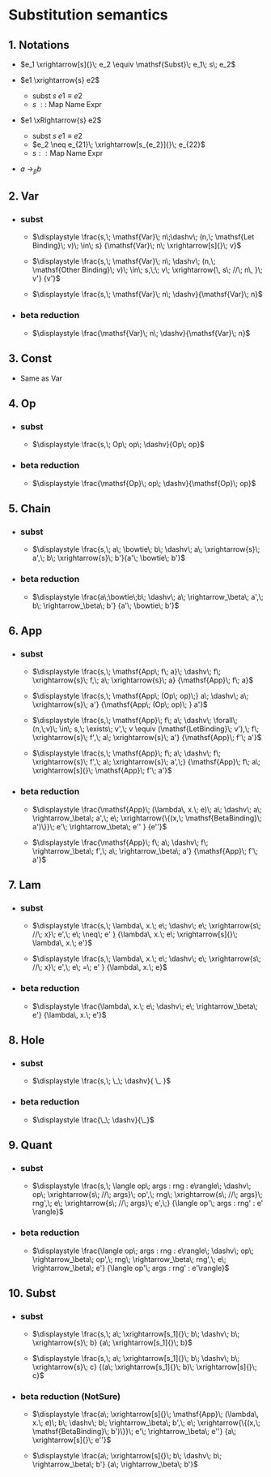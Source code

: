 <!-- markdownlint-disable MD028 MD024 -->
# Substitution semantics

## 1. Notations

- $e_1 \xrightarrow[s]{}\; e_2 \equiv \mathsf{Subst}\; e_1\; s\; e_2$

- $e1 \xrightarrow{s} e2$

  - $\mathsf{subst}\; s\; e1 \equiv e2$
  - $s\; ::\; \mathsf{Map}\; \mathsf{Name}\; \mathsf{Expr}$

- $e1 \xRightarrow{s} e2$

  - $\mathsf{subst}\; s\; e1 \equiv e2$
  - $e_2 \neq e_{21}\; \xrightarrow[s_{e_2}]{}\; e_{22}$
  - $s :: \mathsf{Map}\; \mathsf{Name}\; \mathsf{Expr}$

- $\displaystyle a\; \rightarrow_\beta b$

## 2. Var

- ### subst

  - $\displaystyle \frac{s,\; \mathsf{Var}\; n\;\dashv\; (n,\; \mathsf{Let Binding}\; v)\; \in\; s}
{\mathsf{Var}\; n\; \xrightarrow[s]{}\; v}$

  - $\displaystyle \frac{s,\; \mathsf{Var}\; n\; \dashv\; (n,\; \mathsf{Other Binding}\; v)\; \in\; s,\;\; v\; \xrightarrow{\, s\; //\; n\, }\; v'}
{v'}$

  - $\displaystyle \frac{s,\; \mathsf{Var}\; n\; \dashv}{\mathsf{Var}\; n}$

- ### beta reduction

  - $\displaystyle \frac{\mathsf{Var}\; n\; \dashv}{\mathsf{Var}\; n}$

## 3. Const

- Same as Var

## 4. Op

- ### subst

  - $\displaystyle \frac{s,\; Op\; op\; \dashv}{Op\; op}$

- ### beta reduction

  - $\displaystyle \frac{\mathsf{Op}\; op\; \dashv}{\mathsf{Op}\; op}$

## 5. Chain

- ### subst

  - $\displaystyle \frac{s,\; a\; \bowtie\; b\; \dashv\; a\; \xrightarrow{s}\; a',\; b\; \xrightarrow{s}\; b'}{a'\; \bowtie\; b'}$

- ### beta reduction

  - $\displaystyle \frac{a\;\bowtie\;b\; \dashv\;
  a\; \rightarrow_\beta\; a',\;
  b\; \rightarrow_\beta\; b'}
  {a'\; \bowtie\; b'}$

## 6. App

<!-- - $\displaystyle \frac{s,\; \mathsf{App\; (\lambda\, x.\;e)\; a}\; \dashv\;
  (\lambda\, x.\;e)\; \xrightarrow{s}\; (\lambda\, x.\;e),\;
  a\; \xrightarrow{s}\; a,\;
  e\; \xRightarrow{\{(x,\; a)\}}\; e'}
  {\mathsf{App}\; (\lambda\, x.\; e)\; a\;
  \xrightarrow[\{(x,\; \mathsf{BetaBinding}\; a)\}]{}\; e'}$

- $\displaystyle \frac{s,\; \mathsf{App}\; (\lambda\, x.\;e)\; a\; \dashv\; (\lambda\, x.\; e)\; \xrightarrow{s}\; (\lambda\, x.\; e'),\;
a\; \xrightarrow{s}\; a',\;
e'\; \xRightarrow{\{(x, a')\}}\; e''}
{(\mathsf{App}\;(\lambda\, x,\; e)\; a\;
  \xrightarrow[s]{}\; \mathsf{App}\; (\lambda\, x.\; e')\; a')\;
\xrightarrow[\{(x,\; \mathsf{BetaBinding}\; a'\}]{}\; e''}$

- $\displaystyle \frac{s,\; \mathsf{App}\; (b\; \xrightarrow[sb]{}\; \lambda\,x.\; e)\; a\; \dashv\;
  (b\; \xrightarrow[sb]{}\; \lambda\, x.\; e)\; \xrightarrow{s} (b\; \xrightarrow[sb]{}\; \lambda\, x.\; e),\;
  a\; \xrightarrow{s}\; a,\;
  e\; \xRightarrow{\{(x,\; a)\}}\; e'}
  {\mathsf{App}\; (b\; \xrightarrow[sb]{}\; \lambda\, x.\; e)\; a\; \xrightarrow[\{(x,\; \mathsf{BetaBinding}\; a\}]{}\; e'}$ -->

<!-- - $\displaystyle \frac{s,\; \mathsf{App}\; (b\; \xrightarrow[sb]{}\; \lambda\,x.\; e)\; a\; \dashv\;
  (b\; \xrightarrow[sb]{}\; \lambda\, x.\; e)\; \xrightarrow{s} (b\; \xrightarrow[sb]{}\; \lambda\, x.\; e'),\;
  a\; \xrightarrow{s}\; a',\;
  e'\; \xRightarrow{\{(x,\; a')\}}\; e''}
  {(\mathsf{App}\; (b\; \xrightarrow[sb]{}\; \lambda\, x.\; e)\;a\;
  \xrightarrow[s]{}\; \mathsf{App}\; (b\; \xrightarrow[sb]{}\; \lambda\, x.\; e')\; a')\; \xrightarrow[\{(x,\; \mathsf{BetaBinding}\; a')\}]{}\; e''}$ -->

- ### subst
  
  - $\displaystyle \frac{s,\; \mathsf{App\; f\; a}\; \dashv\;
  f\; \xrightarrow{s}\; f,\; a\; \xrightarrow{s}\; a}
  {\mathsf{App}\; f\; a}$

  - $\displaystyle \frac{s,\; \mathsf{App\; (Op\; op)\;} a\; \dashv\;
  a\; \xrightarrow{s}\; a'}
  {\mathsf{App\; (Op\; op)\; } a'}$

  - $\displaystyle \frac{s,\; \mathsf{App}\; f\; a\; \dashv\;
  \forall\; (n,\;v)\; \in\; s,\; \exists\; v',\; v \equiv (\mathsf{LetBinding}\; v'),\;
  f\; \xrightarrow{s}\; f',\;
  a\; \xrightarrow{s}\; a'}
  {\mathsf{App}\; f'\; a'}$

  - $\displaystyle \frac{s,\; \mathsf{App}\; f\; a\; \dashv\;
  f\; \xrightarrow{s}\; f',\;
  a\; \xrightarrow{s}\; a',\;}
  {\mathsf{App}\; f\; a\; \xrightarrow[s]{}\; \mathsf{App}\; f'\; a'}$

- ### beta reduction

  - $\displaystyle \frac{\mathsf{App}\; (\lambda\, x.\; e)\; a\; \dashv\;
  a\; \rightarrow_\beta\; a',\;
  e\; \xrightarrow{\{(x,\; \mathsf{BetaBinding}\; a')\}}\; e'\;
  \rightarrow_\beta\; e'' }
  {e''}$

  - $\displaystyle \frac{\mathsf{App}\; f\; a\; \dashv\;
  f\; \rightarrow_\beta\; f',\;
  a\; \rightarrow_\beta\; a'}
  {\mathsf{App}\; f'\; a'}$

## 7. Lam

- ### subst

  - $\displaystyle \frac{s,\; \lambda\, x.\; e\; \dashv\; e\; \xrightarrow{s\; //\; x}\; e',\; e\; \neq\; e' }
{\lambda\, x.\; e\; \xrightarrow[s]{}\; \lambda\, x.\; e'}$

  - $\displaystyle \frac{s,\; \lambda\, x.\; e\; \dashv\; e\; \xrightarrow{s\; //\; x}\; e',\; e\; =\; e' }
{\lambda\, x.\; e}$

- ### beta reduction

  - $\displaystyle \frac{\lambda\, x.\; e\; \dashv\;
  e\; \rightarrow_\beta\; e'}
  {\lambda\, x.\; e'}$

## 8. Hole

- ### subst

  - $\displaystyle \frac{s,\; \_\; \dashv}{ \_ }$

- ### beta reduction

  - $\displaystyle \frac{\_\; \dashv}{\_}$

## 9. Quant

- ### subst

  - $\displaystyle \frac{s,\; \langle op\; args : rng : e\rangle\; \dashv\;
op\; \xrightarrow{s\; //\; args}\; op',\; rng\; \xrightarrow{s\; //\; args}\; rng',\; e\; \xrightarrow{s\; //\; args}\; e',\;}
{\langle op'\; args : rng' : e' \rangle}$

- ### beta reduction

  - $\displaystyle \frac{\langle op\; args : rng : e\rangle\; \dashv\;
  op\; \rightarrow_\beta\; op',\;
  rng\; \rightarrow_\beta\; rng',\;
  e\; \rightarrow_\beta\; e'}
  {\langle op'\; args : rng' : e'\rangle}$

## 10. Subst

<!-- - $\displaystyle \frac{s,\; \mathsf{App}\; a_1\; a_2\; \xrightarrow[\{(\_,\; \mathsf{BetaBinding}\; \_)\}]{}\; b\; \dashv\;
\mathsf{App}\; a_1 \; a_2\; \xrightarrow{s}\; a,\;}{}$ -->

- ### subst

  - $\displaystyle \frac{s,\; a\; \xrightarrow[s_1]{}\; b\; \dashv\;
  b\; \xrightarrow{s}\; b}
  {a\; \xrightarrow[s_1]{}\; b}$

  - $\displaystyle \frac{s,\; a\; \xrightarrow[s_1]{}\; b\; \dashv\;
  b\; \xrightarrow{s}\; c}
  {(a\; \xrightarrow[s_1]{}\; b)\; \xrightarrow[s]{}\; c}$

- ### beta reduction **(NotSure)**

  - $\displaystyle \frac{a\; \xrightarrow[s]{}\; \mathsf{App}\; (\lambda\, x.\; e)\; b\; \dashv\;
  b\; \rightarrow_\beta\; b',\;
  e\; \xrightarrow{\{(x,\; \mathsf{BetaBinding}\; b')\}}\; e'\; \rightarrow_\beta\; e''}
  {a\; \xrightarrow[s]{}\; e''}$

  - $\displaystyle \frac{a\; \xrightarrow[s]{}\; b\; \dashv\;
  b\; \rightarrow_\beta\; b'}
  {a\; \rightarrow_\beta\; b'}$
  